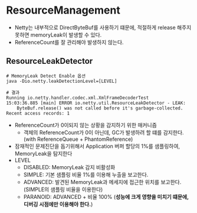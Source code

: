 # ResourceManagement
- Netty는 내부적으로 DirectByteBuf를 사용하기 떄문에, 적절하게 release 해주지 못하면 memoryLeak이 발생할 수 있다.
- ReferenceCount를 잘 관리해야 발생하지 않는다.

## ResourceLeakDetector
```text
# MemoryLeak Detect Enable 옵션
java -Dio.netty.leakDetectionLevel=[LEVEL]

# 결과
Running io.netty.handler.codec.xml.XmlFrameDecoderTest
15:03:36.885 [main] ERROR io.netty.util.ResourceLeakDetector - LEAK:
    ByteBuf.release() was not called before it's garbage-collected.
Recent access records: 1
```
- ReferenceCount가 0이되지 않는 상황을 감지하기 위한 매커니즘
  - 객체의 ReferenceCount가 0이 아닌데, GC가 발생하려 할 떄를 감지한다. (with ReferenceQueue + PhantomReference)
- 잠재적인 문제진단을 돕기위해서 Application 버퍼 할당의 1%를 샘플링하여, MemoryLeak을 탐지한다 
- LEVEL
  - DISABLED: MemoryLeak 감지 비활성화
  - SIMPLE: 기본 샘플링 비율 1%를 이용해 누출을 보고한다.
  - ADVANCED: 발견된 MemoryLeak과 메세지에 접근한 위치를 보고한다. (SIMPLE의 샘플링 비율을 이용한다)
  - PARANOID: ADVANCED + 비율 100% (**성능에 크게 영향을 미치기 떄문에, 디버깅 시점에만 이용해야 한다.**)